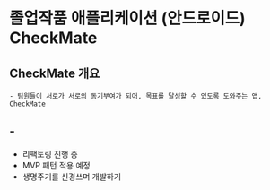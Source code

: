 
# 졸업작품 애플리케이션 (안드로이드) CheckMate
  
## CheckMate 개요
    - 팀원들이 서로가 서로의 동기부여가 되어, 목표를 달성할 수 있도록 도와주는 앱, CheckMate


## -  
  - 리팩토링 진행 중
  - MVP 패턴 적용 예정
  - 생명주기를 신경쓰며 개발하기
  

  
  
